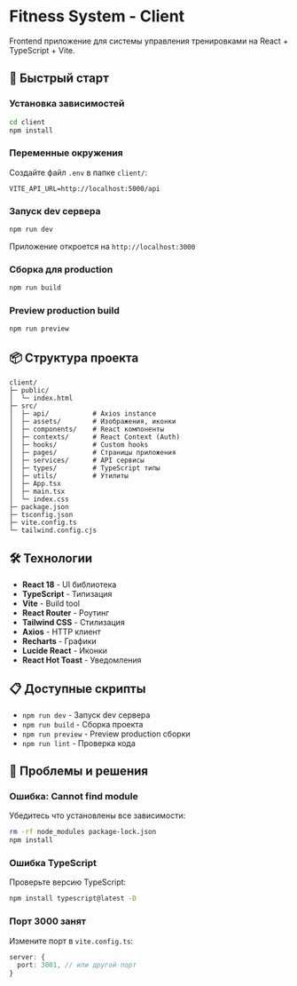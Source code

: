# Fitness System - Client

Frontend приложение для системы управления тренировками на React + TypeScript + Vite.

## 🚀 Быстрый старт

### Установка зависимостей

```bash
cd client
npm install
```

### Переменные окружения

Создайте файл `.env` в папке `client/`:

```env
VITE_API_URL=http://localhost:5000/api
```

### Запуск dev сервера

```bash
npm run dev
```

Приложение откроется на `http://localhost:3000`

### Сборка для production

```bash
npm run build
```

### Preview production build

```bash
npm run preview
```

## 📦 Структура проекта

```
client/
├─ public/
│  └─ index.html
├─ src/
│  ├─ api/           # Axios instance
│  ├─ assets/        # Изображения, иконки
│  ├─ components/    # React компоненты
│  ├─ contexts/      # React Context (Auth)
│  ├─ hooks/         # Custom hooks
│  ├─ pages/         # Страницы приложения
│  ├─ services/      # API сервисы
│  ├─ types/         # TypeScript типы
│  ├─ utils/         # Утилиты
│  ├─ App.tsx
│  ├─ main.tsx
│  └─ index.css
├─ package.json
├─ tsconfig.json
├─ vite.config.ts
└─ tailwind.config.cjs
```

## 🛠 Технологии

- **React 18** - UI библиотека
- **TypeScript** - Типизация
- **Vite** - Build tool
- **React Router** - Роутинг
- **Tailwind CSS** - Стилизация
- **Axios** - HTTP клиент
- **Recharts** - Графики
- **Lucide React** - Иконки
- **React Hot Toast** - Уведомления

## 📋 Доступные скрипты

- `npm run dev` - Запуск dev сервера
- `npm run build` - Сборка проекта
- `npm run preview` - Preview production сборки
- `npm run lint` - Проверка кода

## 🔧 Проблемы и решения

### Ошибка: Cannot find module

Убедитесь что установлены все зависимости:
```bash
rm -rf node_modules package-lock.json
npm install
```

### Ошибка TypeScript

Проверьте версию TypeScript:
```bash
npm install typescript@latest -D
```

### Порт 3000 занят

Измените порт в `vite.config.ts`:
```ts
server: {
  port: 3001, // или другой порт
}
```